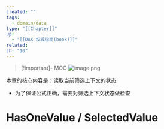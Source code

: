 ```yaml
---
created: ""
tags:
  - domain/data
type: "[[Chapter]]"
up:
  - "[[DAX 权威指南(book)]]"
related: 
ch: "10"
---
```


> [!important]- MOC
>  ![image.png](https://s1.vika.cn/space/2025/02/02/06436f0754e849a29944c51c34d6b6b3)


本章的核心内容是：读取当前筛选上下文的状态
- 为了保证公式正确，需要对筛选上下文状态做检查


# HasOneValue /  SelectedValue


